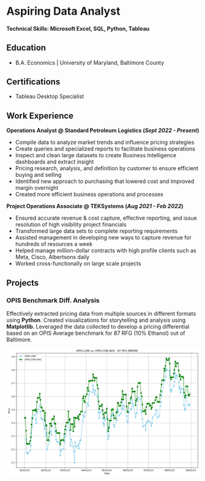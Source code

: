 # Aspiring Data Analyst

#### Technical Skills: Microsoft Excel, SQL, Python, Tableau

## Education
  - B.A. Economics | University of Maryland, Baltimore County

## Certifications
  - Tableau Desktop Specialist

## Work Experience
**Operations Analyst @ Standard Petroleum Logistics (_Sept 2022 - Present_)**
  - Compile data to analyze market trends and influence pricing strategies
  - Create queries and specialized reports to facilitate business operations
  - Inspect and clean large datasets to create Business Intelligence
dashboards and extract insight
  - Pricing research, analysis, and definition by customer to ensure
efficient buying and selling
  - Identified new approach to purchasing that lowered cost and
improved margin overnight
  - Created more efficient business operations and processes

**Project Operations Associate @ TEKSystems (_Aug 2021 - Feb 2022_)**
  - Ensured accurate revenue & cost capture, effective reporting,
and issue resolution of high visibility project financials
  - Transformed large data sets to complete reporting requirements
  - Assisted management in developing new ways to capture
revenue for hundreds of resources a week
  - Helped manage million-dollar contracts with high profile clients
such as Meta, Cisco, Albertsons daily
  - Worked cross-functionally on large scale projects

## Projects
### OPIS Benchmark Diff. Analysis
Effectively extracted pricing data from multiple sources in different formats using **Python**. Created visualizations for storytelling and analysis using **Matplotlib**. Leveraged the data collected to develop a pricing differential based on an OPIS Average benchmark for 87 RFG (10% Ethanol) out of Baltimore. 

![OPIS Prices](/assets/OPIS_Low_vs_Con_Avg.png)
